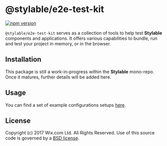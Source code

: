 # @stylable/e2e-test-kit

[![npm version](https://img.shields.io/npm/v/@stylable/e2e-test-kit.svg)](https://www.npmjs.com/package/@stylable/e2e-test-kit)

`@stylable/e2e-test-kit` serves as a collection of tools to help test **Stylable** components and applications. It offers various capabilities to bundle, run and test your project in memory, or in the browser.

## Installation
This package is still a work-in-progress within the **Stylable** mono-repo. Once it matures, further details will be added here.

## Usage

You can find a set of example configurations setups [here](./packages/webpack-plugin/test/e2e).

## License

Copyright (c) 2017 Wix.com Ltd. All Rights Reserved. Use of this source code is governed by a [BSD license](./LICENSE).
